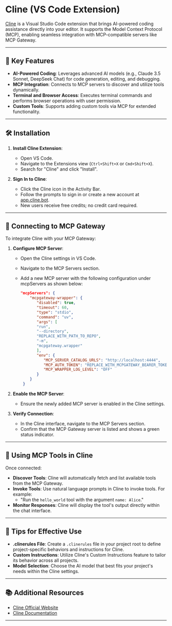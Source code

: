 # Cline (VS Code Extension)

[Cline](https://cline.bot/) is a Visual Studio Code extension that brings AI-powered coding assistance directly into your editor. It supports the Model Context Protocol (MCP), enabling seamless integration with MCP-compatible servers like MCP Gateway.

---

## 🧰 Key Features

- **AI-Powered Coding**: Leverages advanced AI models (e.g., Claude 3.5 Sonnet, DeepSeek Chat) for code generation, editing, and debugging.
- **MCP Integration**: Connects to MCP servers to discover and utilize tools dynamically.
- **Terminal and Browser Access**: Executes terminal commands and performs browser operations with user permission.
- **Custom Tools**: Supports adding custom tools via MCP for extended functionality.

---

## 🛠 Installation

1. **Install Cline Extension**:
   - Open VS Code.
   - Navigate to the Extensions view (`Ctrl+Shift+X` or `Cmd+Shift+X`).
   - Search for "Cline" and click "Install".

2. **Sign In to Cline**:
   - Click the Cline icon in the Activity Bar.
   - Follow the prompts to sign in or create a new account at [app.cline.bot](https://app.cline.bot/).
   - New users receive free credits; no credit card required.

---

## 🔗 Connecting to MCP Gateway

To integrate Cline with your MCP Gateway:

1. **Configure MCP Server**:
   - Open the Cline settings in VS Code.
   - Navigate to the MCP Servers section.
   - Add a new MCP server with the following configuration under mcpServers as shown below:

     ```json
     "mcpServers": {
         "mcpgateway-wrapper": {
            "disabled": true,
            "timeout": 60,
            "type": "stdio",
            "command": "uv",
            "args": [
            "run",
            "--directory",
            "REPLACE_WITH_PATH_TO_REPO",
            "-m",
            "mcpgateway.wrapper"
            ],
            "env": {
               "MCP_SERVER_CATALOG_URLS": "http://localhost:4444",
               "MCP_AUTH_TOKEN": "REPLACE_WITH_MCPGATEWAY_BEARER_TOKEN",
               "MCP_WRAPPER_LOG_LEVEL": "OFF"
            }
         }
      }
     ```

2. **Enable the MCP Server**:
   - Ensure the newly added MCP server is enabled in the Cline settings.

3. **Verify Connection**:
   - In the Cline interface, navigate to the MCP Servers section.
   - Confirm that the MCP Gateway server is listed and shows a green status indicator.

---

## 🧪 Using MCP Tools in Cline

Once connected:

- **Discover Tools**: Cline will automatically fetch and list available tools from the MCP Gateway.
- **Invoke Tools**: Use natural language prompts in Cline to invoke tools. For example:
  - "Run the `hello_world` tool with the argument `name: Alice`."
- **Monitor Responses**: Cline will display the tool's output directly within the chat interface.

---

## 📝 Tips for Effective Use

- **.clinerules File**: Create a `.clinerules` file in your project root to define project-specific behaviors and instructions for Cline.
- **Custom Instructions**: Utilize Cline's Custom Instructions feature to tailor its behavior across all projects.
- **Model Selection**: Choose the AI model that best fits your project's needs within the Cline settings.

---

## 📚 Additional Resources

- [Cline Official Website](https://cline.bot/)
- [Cline Documentation](https://docs.cline.bot/)

---
